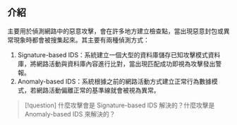## 介紹
主要用於偵測網路中的惡意攻擊，會在許多地方建立檢查點，當出現惡意封包或異常現象時都會被搜集起來。其主要有兩種偵測方式：
1. Signature-based IDS：系統建立一個大型的資料庫儲存已知攻擊模式資料庫，將網路活動與資料庫內容進行比對，當出現匹配成功即視為攻擊發出警報。
2. Anomaly-based IDS：系統根據之前的網路活動方式建立正常行為數據模式，若網路活動偏離正常的基準線就會被視為異常。

>[!question] 什麼攻擊會是 Signature-based IDS 解決的？什麼攻擊是 Anomaly-based IDS 來解決的？

